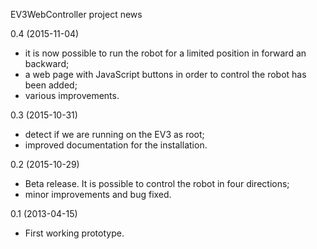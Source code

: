 EV3WebController project news

0.4 (2015-11-04)
* it is now possible to run the robot for a limited position in forward an
backward;
* a web page with JavaScript buttons in order to control the robot has been
added;
* various improvements.

0.3 (2015-10-31)
* detect if we are running on the EV3 as root;
* improved documentation for the installation.

0.2 (2015-10-29)
* Beta release. It is possible to control the robot in four directions;
* minor improvements and bug fixed.

0.1 (2013-04-15)
* First working prototype.
